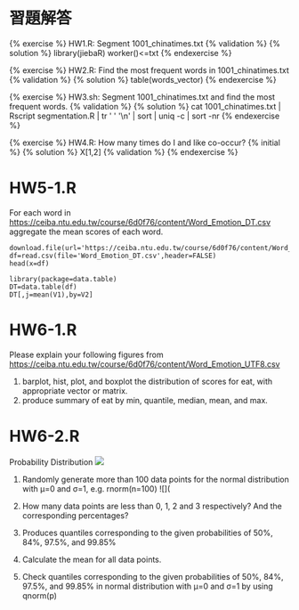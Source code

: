 # 習題解答

{% exercise %}
HW1.R: Segment 1001_chinatimes.txt
{% validation %}
{% solution %}
library(jiebaR)
worker()<=txt
{% endexercise %}

{% exercise %}
HW2.R: Find the most frequent words in 1001_chinatimes.txt
{% validation %}
{% solution %}
table(words_vector)
{% endexercise %}

{% exercise %}
HW3.sh: Segment 1001_chinatimes.txt and find the most frequent words.
{% validation %}
{% solution %}
cat 1001_chinatimes.txt | Rscript segmentation.R | tr ' ' '\n' | sort | uniq -c | sort -nr
{% endexercise %}

{% exercise %}
HW4.R: How many times do I and like co-occur?
{% initial %}
{% solution %}
X[1,2]
{% validation %}
{% endexercise %}

# HW5-1.R
For each word in https://ceiba.ntu.edu.tw/course/6d0f76/content/Word_Emotion_DT.csv
aggregate the mean scores of each word.
```{r}
download.file(url='https://ceiba.ntu.edu.tw/course/6d0f76/content/Word_Emotion_DT.csv',destfile='Word_Emotion_DT.csv',method='wget')
df=read.csv(file='Word_Emotion_DT.csv',header=FALSE)
head(x=df)

library(package=data.table)
DT=data.table(df)
DT[,j=mean(V1),by=V2]
```

# HW6-1.R
Please explain your following figures from https://ceiba.ntu.edu.tw/course/6d0f76/content/Word_Emotion_UTF8.csv
1. barplot, hist, plot, and boxplot the distribution of scores for eat, with appropriate vector or matrix.
2. produce summary of eat by min, quantile, median, mean, and max.


# HW6-2.R
Probability Distribution
![](http://upload.wikimedia.org/wikipedia/commons/thumb/1/12/Dice_Distribution_%28bar%29.svg/320px-Dice_Distribution_%28bar%29.svg.png)

1. Randomly generate more than 100 data points for the normal distribution with μ=0 and σ=1, e.g. rnorm(n=100)
![](

  1. How many data points are less than 0, 1, 2 and 3 respectively? And the corresponding percentages?
  2. Produces quantiles corresponding to the given probabilities of 50%, 84%, 97.5%, and 99.85%
  3. Calculate the mean for all data points.

2. Check quantiles corresponding to the given probabilities of 50%, 84%, 97.5%, and 99.85% in normal distribution with μ=0 and σ=1 by using qnorm(p)
